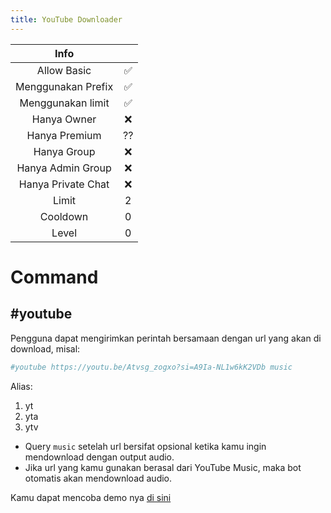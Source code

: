 ```yaml
---
title: YouTube Downloader
---
```


|                       Info                        |      |
| :-----------------------------------------------: | :--: |
|                    Allow Basic                    |  ✅  |
|                Menggunakan Prefix                 |  ✅  |
|                 Menggunakan limit                 |  ✅  |
|                    Hanya Owner                    |  ❌  |
|                   Hanya Premium                   |  ??  |
|                    Hanya Group                    |  ❌  |
|                 Hanya Admin Group                 |  ❌  |
|                Hanya Private Chat                 |  ❌  |
|                       Limit                       |  2   |
|                     Cooldown                      |  0   |
|                       Level                       |  0   |

# Command
## **#youtube**

Pengguna dapat mengirimkan perintah bersamaan dengan url yang akan di download, misal:
```sh
#youtube https://youtu.be/Atvsg_zogxo?si=A9Ia-NL1w6kK2VDb music
```

Alias:
1. yt
2. yta
3. ytv

- Query `music` setelah url bersifat opsional ketika kamu ingin mendownload dengan output audio.
- Jika url yang kamu gunakan berasal dari YouTube Music, maka bot otomatis akan mendownload audio.

Kamu dapat mencoba demo nya [di sini](https://www.hisoka.net/DikaArdnt)